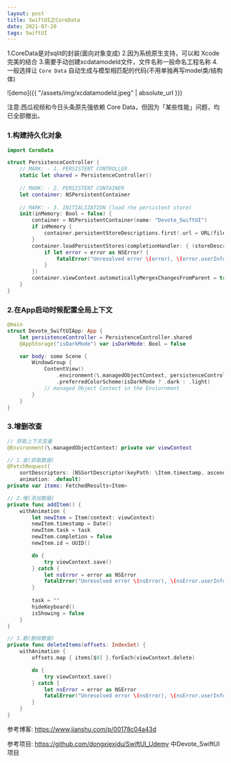 ```yaml
---
layout: post
title: SwiftUI之CoreData
date: 2021-07-20
tags: SwiftUI
---
```


1.CoreData是对sqlit的封装(面向对象变成)
2.因为系统原生支持，可以和 Xcode 完美的结合
3.需要手动创建xcdatamodeld文件，文件名称一般命名工程名称
4.一般选择让 `Core Data` 自动生成与模型相匹配的代码(不用单独再写model类/结构体)

![demo]({{ "/assets/img/xcdatamodeld.jpeg" | absolute_url }})


注意:西瓜视频和今日头条原先强依赖 Core Data，但因为「某些性能」问题，均已全部撤出。

### 1.构建持久化对象
```swift
import CoreData

struct PersistenceController {
    // MARK: - 1. PERSISTENT CONTROLLER
    static let shared = PersistenceController()
    
    // MARK: - 2. PERSISTENT CONTAINER
    let container: NSPersistentContainer
    
    // MARK: - 3. INITIALIZATION (load rhe persistent store)
    init(inMemory: Bool = false) {
        container = NSPersistentContainer(name: "Devote_SwiftUI")
        if inMemory {
            container.persistentStoreDescriptions.first!.url = URL(fileURLWithPath: "/dev/null")
        }
        container.loadPersistentStores(completionHandler: { (storeDescription, error) in
            if let error = error as NSError? {
                fatalError("Unresolved error \(error), \(error.userInfo)")
            }
        })
        container.viewContext.automaticallyMergesChangesFromParent = true
    }
}
```

### 2.在App启动时候配置全局上下文
```swift
@main
struct Devote_SwiftUIApp: App {
    let persistenceController = PersistenceController.shared
    @AppStorage("isDarkMode") var isDarkMode: Bool = false

    var body: some Scene {
        WindowGroup {
            ContentView()
                .environment(\.managedObjectContext, persistenceController.container.viewContext)
                .preferredColorScheme(isDarkMode ? .dark : .light)
            // managed Object Contect in the Enviornment
        }
    }
}
```
### 3.增删改查
```swift
// 获取上下文变量
@Environment(\.managedObjectContext) private var viewContext

// 1.查(获取数据)
@FetchRequest(
    sortDescriptors: [NSSortDescriptor(keyPath: \Item.timestamp, ascending: true)],
    animation: .default)
private var items: FetchedResults<Item>

// 2.增(添加数据)
private func addItem() {
    withAnimation {
        let newItem = Item(context: viewContext)
        newItem.timestamp = Date()
        newItem.task = task
        newItem.completion = false
        newItem.id = UUID()

        do {
            try viewContext.save()
        } catch {
            let nsError = error as NSError
            fatalError("Unresolved error \(nsError), \(nsError.userInfo)")
        }
        
        task = ""
        hideKeyboard()
        isShowing = false
    }
}

// 3.删(删除数据)
private func deleteItems(offsets: IndexSet) {
    withAnimation {
        offsets.map { items[$0] }.forEach(viewContext.delete)

        do {
            try viewContext.save()
        } catch {
            let nsError = error as NSError
            fatalError("Unresolved error \(nsError), \(nsError.userInfo)")
        }
    }
}
```

参考博客: https://www.jianshu.com/p/00178c04a43d

参考项目: https://github.com/dongxiexidu/SwiftUI_Udemy 中Devote_SwiftUI项目

